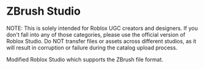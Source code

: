 # ZBrush Studio
NOTE: This is solely intended for Roblox UGC creators and designers. If you don't fall into any of those categories, please use the official version of Roblox Studio. Do NOT transfer files or assets across different studios, as it will result in corruption or failure during the catalog upload process. 


 Modified Roblox Studio which supports the ZBrush file format. 
